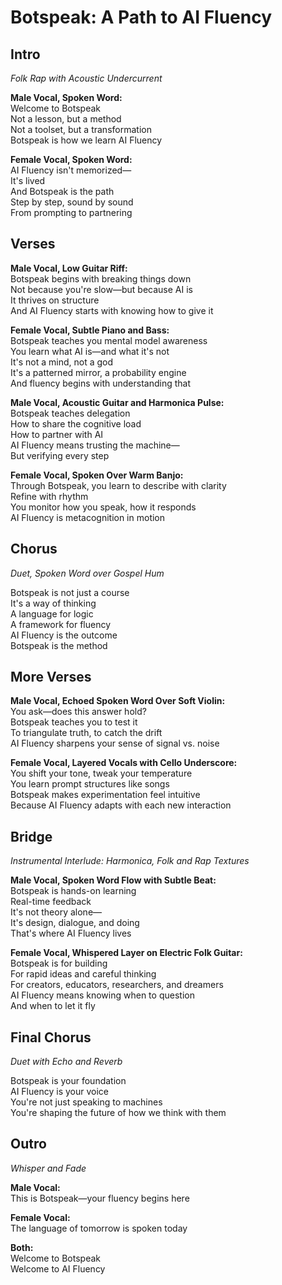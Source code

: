 # Botspeak: A Path to AI Fluency

## Intro
*Folk Rap with Acoustic Undercurrent*

**Male Vocal, Spoken Word:**  
Welcome to Botspeak  
Not a lesson, but a method  
Not a toolset, but a transformation  
Botspeak is how we learn AI Fluency  

**Female Vocal, Spoken Word:**  
AI Fluency isn't memorized—  
It's lived  
And Botspeak is the path  
Step by step, sound by sound  
From prompting to partnering  

## Verses

**Male Vocal, Low Guitar Riff:**  
Botspeak begins with breaking things down  
Not because you're slow—but because AI is  
It thrives on structure  
And AI Fluency starts with knowing how to give it  

**Female Vocal, Subtle Piano and Bass:**  
Botspeak teaches you mental model awareness  
You learn what AI is—and what it's not  
It's not a mind, not a god  
It's a patterned mirror, a probability engine  
And fluency begins with understanding that  

**Male Vocal, Acoustic Guitar and Harmonica Pulse:**  
Botspeak teaches delegation  
How to share the cognitive load  
How to partner with AI  
AI Fluency means trusting the machine—  
But verifying every step  

**Female Vocal, Spoken Over Warm Banjo:**  
Through Botspeak, you learn to describe with clarity  
Refine with rhythm  
You monitor how you speak, how it responds  
AI Fluency is metacognition in motion  

## Chorus
*Duet, Spoken Word over Gospel Hum*

Botspeak is not just a course  
It's a way of thinking  
A language for logic  
A framework for fluency  
AI Fluency is the outcome  
Botspeak is the method  

## More Verses

**Male Vocal, Echoed Spoken Word Over Soft Violin:**  
You ask—does this answer hold?  
Botspeak teaches you to test it  
To triangulate truth, to catch the drift  
AI Fluency sharpens your sense of signal vs. noise  

**Female Vocal, Layered Vocals with Cello Underscore:**  
You shift your tone, tweak your temperature  
You learn prompt structures like songs  
Botspeak makes experimentation feel intuitive  
Because AI Fluency adapts with each new interaction  

## Bridge
*Instrumental Interlude: Harmonica, Folk and Rap Textures*

**Male Vocal, Spoken Word Flow with Subtle Beat:**  
Botspeak is hands-on learning  
Real-time feedback  
It's not theory alone—  
It's design, dialogue, and doing  
That's where AI Fluency lives  

**Female Vocal, Whispered Layer on Electric Folk Guitar:**  
Botspeak is for building  
For rapid ideas and careful thinking  
For creators, educators, researchers, and dreamers  
AI Fluency means knowing when to question  
And when to let it fly  

## Final Chorus
*Duet with Echo and Reverb*

Botspeak is your foundation  
AI Fluency is your voice  
You're not just speaking to machines  
You're shaping the future of how we think with them  

## Outro
*Whisper and Fade*

**Male Vocal:**  
This is Botspeak—your fluency begins here  

**Female Vocal:**  
The language of tomorrow is spoken today  

**Both:**  
Welcome to Botspeak  
Welcome to AI Fluency

